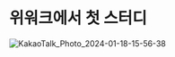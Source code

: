 # 위워크에서 첫 스터디

![KakaoTalk_Photo_2024-01-18-15-56-38](https://github.com/mingzzi96/js-deep-dive-study/assets/134386378/2ab74e12-bb99-4e8b-8dea-77bf92b96041)
